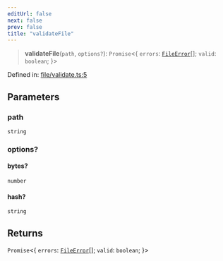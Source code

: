 ```yaml
---
editUrl: false
next: false
prev: false
title: "validateFile"
---
```


> **validateFile**(`path`, `options?`): `Promise`\<\{ `errors`: [`FileError`](/reference/_dpkit/file/fileerror/)[]; `valid`: `boolean`; \}\>

Defined in: [file/validate.ts:5](https://github.com/datisthq/dpkit/blob/5891634de8175d14853313e208ffbae144fd78eb/file/file/validate.ts#L5)

## Parameters

### path

`string`

### options?

#### bytes?

`number`

#### hash?

`string`

## Returns

`Promise`\<\{ `errors`: [`FileError`](/reference/_dpkit/file/fileerror/)[]; `valid`: `boolean`; \}\>

